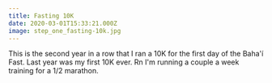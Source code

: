 ```yaml
---
title: Fasting 10K
date: 2020-03-01T15:33:21.000Z
image: step_one_fasting-10k.jpg
---
```

This is the second year in a row that I ran a 10K for the first day of the Baha'í Fast. Last year was my first 10K ever. Rn I'm running a couple a week training for a 1/2 marathon.
